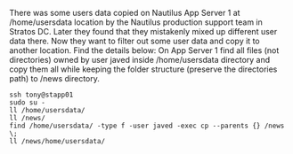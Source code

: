 There was some users data copied on Nautilus App Server 1 at /home/usersdata location by the Nautilus production support team in Stratos DC. Later they found that they mistakenly mixed up different user data there. Now they want to filter out some user data and copy it to another location. Find the details below:
On App Server 1 find all files (not directories) owned by user javed inside /home/usersdata directory and copy them all while keeping the folder structure (preserve the directories path) to /news directory.

```
ssh tony@stapp01
sudo su -
ll /home/usersdata/
ll /news/
find /home/usersdata/ -type f -user javed -exec cp --parents {} /news \;
ll /news/home/usersdata/
```
